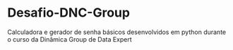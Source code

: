 # Desafio-DNC-Group
 Calculadora e gerador de senha básicos desenvolvidos em python durante o curso da Dinâmica Group de Data Expert
